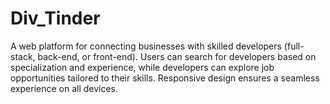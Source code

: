 # Div_Tinder
A web platform for connecting businesses with skilled developers (full-stack, back-end, or front-end). Users can search for developers based on specialization and experience, while developers can explore job opportunities tailored to their skills. Responsive design ensures a seamless experience on all devices.
